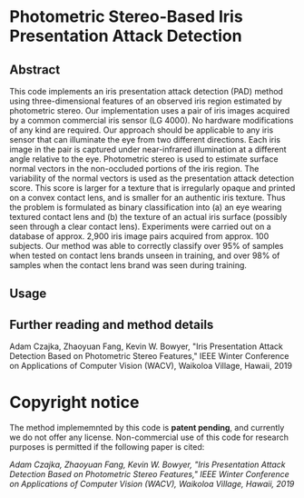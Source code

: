 # Photometric Stereo-Based Iris Presentation Attack Detection

## Abstract
This code implements an iris presentation attack detection (PAD) method using three-dimensional features of an observed iris region estimated by photometric stereo. Our implementation uses a pair of iris images acquired by a common commercial iris sensor (LG 4000). No hardware modifications of any kind are required. Our approach should be applicable to any iris sensor that can illuminate the eye from two different directions. Each iris image in the pair is captured under near-infrared illumination at a different angle relative to the eye. Photometric stereo is used to estimate surface normal vectors in the non-occluded portions of the iris region. The variability of the normal vectors is used as the presentation attack detection score. This score is larger for a texture that is irregularly opaque and printed on a convex contact lens, and is smaller for an authentic iris texture. Thus the problem is formulated as binary classification into (a) an eye wearing textured contact lens and (b) the texture of an actual iris surface (possibly seen through a clear contact lens). Experiments were carried out on a database of approx. 2,900 iris image pairs acquired from approx. 100 subjects. Our method was able to correctly classify over 95% of samples when tested on contact lens brands unseen in training, and over 98% of samples when the contact lens brand was seen during training.

## Usage

## Further reading and method details 
Adam Czajka, Zhaoyuan Fang, Kevin W. Bowyer, "Iris Presentation Attack Detection Based on Photometric Stereo Features," IEEE Winter Conference on Applications of Computer Vision (WACV), Waikoloa Village, Hawaii, 2019

# Copyright notice
The method implememnted by this code is **patent pending**, and currently we do not offer any license. Non-commercial use of this code for research purposes is permitted if the following paper is cited: 

*Adam Czajka, Zhaoyuan Fang, Kevin W. Bowyer, "Iris Presentation Attack Detection Based on Photometric Stereo Features," IEEE Winter Conference on Applications of Computer Vision (WACV), Waikoloa Village, Hawaii, 2019*
